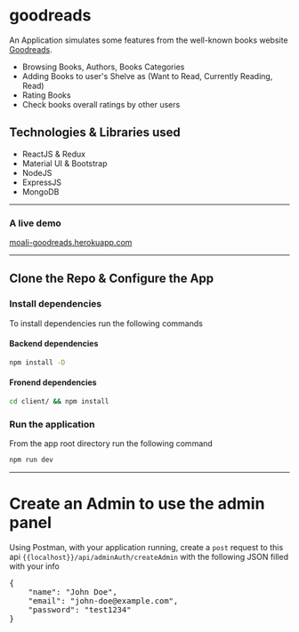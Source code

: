# goodreads

An Application simulates some features from the well-known books website [Goodreads](https://goodreads.com).
- Browsing Books, Authors, Books Categories
- Adding Books to user's Shelve as (Want to Read, Currently Reading, Read)
- Rating Books
- Check books overall ratings by other users

## Technologies & Libraries used

- ReactJS & Redux
- Material UI & Bootstrap
- NodeJS
- ExpressJS
- MongoDB

-------------------------------------------------------------------------------------


### A live demo
<a href="https://moali-goodreads.herokuapp.com/" title="goodreads" target="_blank">moali-goodreads.herokuapp.com</a>

-------------------------------------------------------------------------------------

## Clone the Repo & Configure the App

### Install dependencies
To install dependencies run the following commands
#### Backend dependencies
```sh
npm install -D
```
#### Fronend dependencies
```sh
cd client/ && npm install
```

### Run the application
From the app root directory run the following command
```sh
npm run dev
```
-------------------------------------------------------------------------------------

# Create an Admin to use the admin panel
Using Postman, with your application running, create a `post` request to this api `{{localhost}}/api/adminAuth/createAdmin` with the following JSON filled with your info
<pre>{
	"name": "John Doe",
	"email": "john-doe@example.com",
	"password": "test1234"
}<pre>
